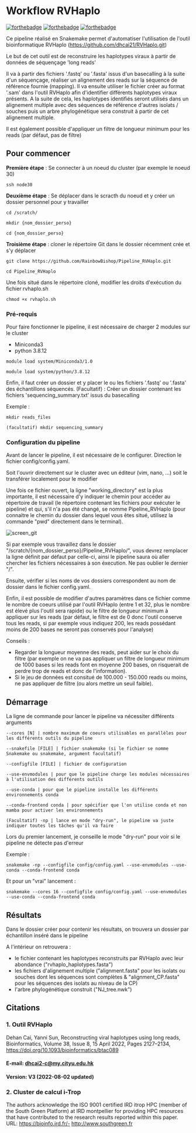 # Workflow RVHaplo

[![forthebadge](http://forthebadge.com/images/badges/built-with-love.svg)](http://forthebadge.com)  [![forthebadge](https://forthebadge.com/images/badges/it-works-why.svg)](http://forthebadge.com)  [![forthebadge](https://forthebadge.com/images/badges/for-sharks.svg)](http://forthebadge.com)

Ce pipeline réalisé en Snakemake permet d'automatiser l'utilisation de l'outil bioinformatique RVHaplo (https://github.com/dhcai21/RVHaplo.git)

Le but de cet outil est de reconstruire les haplotypes viraux à partir de données de séquençage 'long reads'

Il va à partir des fichiers '.fastq' ou '.fasta' issus d'un basecalling à la suite d'un séquençage, réaliser un alignement des reads sur la séquence de référence fournie (mapping). Il va ensuite utiliser le fichier créer au format '.sam' dans l'outil RVHaplo afin d'identifier différents haplotypes viraux présents. A la suite de cela, les haplotypes identifiés seront utilisés dans un alignement multiple avec des séquences de référence d'autres isolats / souches puis un arbre phylogénétique sera construit à partir de cet alignement multiple. 

Il est également possible d'appliquer un filtre de longueur minimum pour les reads (par défaut, pas de filtre)



## Pour commencer

**Première étape** : Se connecter à un noeud du cluster (par exemple le noeud 30)

```
ssh node30
```

**Deuxième étape** : Se déplacer dans le scracth du noeud et y créer un dossier personnel pour y travailler

```
cd /scratch/

mkdir {nom_dossier_perso}

cd {nom_dossier_perso}
```

**Troisième étape** : cloner le répertoire Git dans le dossier récemment crée et s'y déplacer

```
git clone https://github.com/RainbowBishop/Pipeline_RVHaplo.git

cd Pipeline_RVHaplo
```

Une fois situé dans le répertoire cloné, modifier les droits d'exécution du fichier rvhaplo.sh

```
chmod +x rvhaplo.sh
```


### Pré-requis

Pour faire fonctionner le pipeline, il est nécessaire de charger 2 modules sur le cluster
  - Miniconda3
  - python 3.8.12

```
module load system/Miniconda3/1.0

module load system/python/3.8.12
```

Enfin, il faut créer un dossier et y placer le ou les fichiers '.fastq' ou '.fasta' des échantillons séquencés. (Facultatif) : Créer un dossier contenant les fichiers 'sequencing_summary.txt' issus du basecalling

Exemple :

```
mkdir reads_files

(facultatif) mkdir sequencing_summary
```

### Configuration du pipeline

Avant de lancer le pipeline, il est nécessaire de le configurer. Direction le fichier config/config.yaml. 

Soit l'ouvrir directement sur le cluster avec un éditeur (vim, nano, ...) soit le transférer localement pour le modifier

Une fois ce fichier ouvert, la ligne "working_directory" est la plus importante, il est nécessaire d'y indiquer le chemin pour
accéder au répertoire de travail (le répertoire contenant les fichiers pour exécuter le pipeline) et qui, s'il n'a pas été changé,
se nomme Pipeline_RVHaplo (pour connaitre le chemin du dossier dans lequel vous êtes situé, utilisez la commande "pwd" directement dans le terminal).

![screen_git](https://user-images.githubusercontent.com/107557836/187189293-c02761c8-e2e1-405b-b515-2aae8e9d0e7a.png)

Si par exemple vous travaillez dans le dossier "/scratch/{nom_dossier_perso}/Pipeline_RVHaplo/", vous devrez remplacer la ligne définit par défaut par celle-ci, ainsi le pipeline saura où aller chercher les fichiers nécessaires à son éxecution. Ne pas oublier le dernier "/".

Ensuite, vérifier si les noms de vos dossiers correspondent au nom de dossier dans le fichier config.yaml.

Enfin, il est possible de modifier d'autres paramètres dans ce fichier comme le nombre de coeurs utilisé par l'outil RVHaplo (entre 1 et 32, plus le nombre est élevé plus l'outil sera rapide) ou le filtre de longueur minimum à appliquer sur les reads (par défaut, le filtre est de 0 donc l'outil conserve tous les reads, si par exemple vous indiquez 200, les reads possédant moins de 200 bases ne seront pas conservés pour l'analyse)

Conseils : 

  - Regarder la longueur moyenne des reads, peut aider sur le choix du filtre (par exemple on ne va pas appliquer un filtre de longueur minimum de 1000 bases si les reads font en moyenne 200 bases, on risquerait de perdre trop de reads et donc de l'information).
  - Si le jeu de données est consitué de 100.000 - 150.000 reads ou moins, ne pas appliquer de filtre (ou alors mettre un seuil faible).

## Démarrage

La ligne de commande pour lancer le pipeline va nécessiter différents arguments

```
--cores [N] | nombre maximum de coeurs utilisables en parallèles pour les différents outils du pipeline

--snakefile [FILE] | fichier snakemake (si le fichier se nomme Snakemake ou snakemake, argument facultatif)

--configfile [FILE] | fichier de configuration

--use-envmodules | pour que le pipeline charge les modules nécessaires à l'utilisation des différents outils

--use-conda | pour que le pipeline installe les différents environnements conda

--conda-frontend conda | pour spécifier que l'on utilise conda et non mamba pour activer les environnements

(Facultatif) -np | lance en mode "dry-run", le pipeline va juste indiquer toutes les tâches qu'il va faire
```

Lors du premier lancement, je conseille le mode "dry-run" pour voir si le pipeline ne détecte pas d'erreur

Exemple : 

```
snakemake -np --configfile config/config.yaml --use-envmodules --use-conda --conda-frontend conda
```

Et pour un "vrai" lancement :

```
snakemake --cores 16 --configfile config/config.yaml --use-envmodules --use-conda --conda-frontend conda
```


## Résultats

Dans le dossier créer pour contenir les résultats, on trouvera un dossier par échantillon inséré dans le pipeline

A l'intérieur on retrouvera :
  - le fichier contenant les haplotypes reconstruits par RVHaplo avec leur abondance ("rvhaplo_haplotypes.fasta")
  - les fichiers d'alignement multiple ("alignment.fasta" pour les isolats ou souches dont les séquences sont complètes & "alignment_CP.fasta" pour les séquences des isolats au niveau de la CP) 
  - l'arbre phylogénétique construit ("NJ_tree.nwk")

## Citations

### 1. Outil RVHaplo
Dehan Cai, Yanni Sun, Reconstructing viral haplotypes using long reads, Bioinformatics, Volume 38, Issue 8, 15 April 2022, Pages 2127–2134, https://doi.org/10.1093/bioinformatics/btac089

#### E-mail: dhcai2-c@my.cityu.edu.hk
#### Version: V3 (2022-08-02 updated)

### 2. Cluster de calcul i-Trop
The authors acknowledge the ISO 9001 certified IRD itrop HPC (member of the South Green Platform) at IRD montpellier for providing HPC resources that have contributed to the research results reported within this paper. URL: https://bioinfo.ird.fr/- http://www.southgreen.fr

